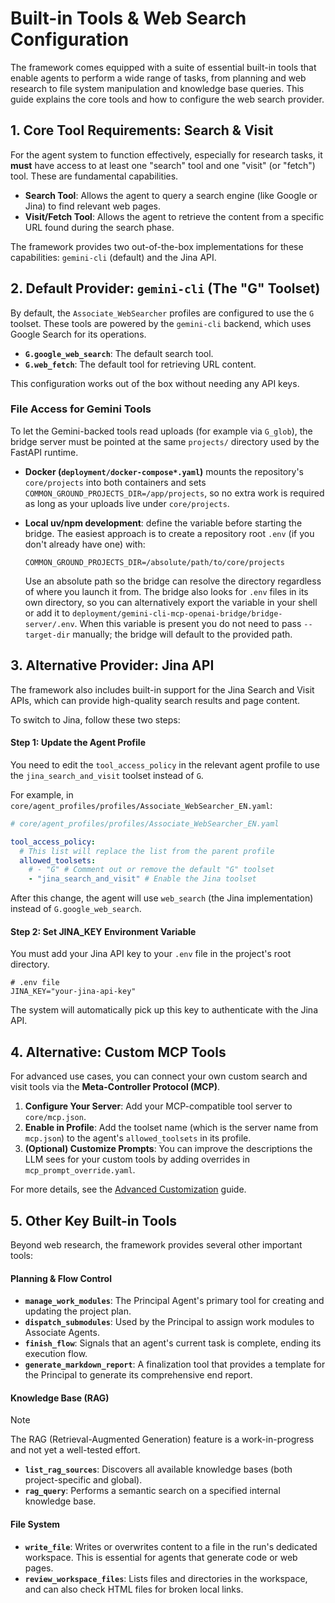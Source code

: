 # Built-in Tools & Web Search Configuration

The framework comes equipped with a suite of essential built-in tools that enable agents to perform a wide range of tasks, from planning and web research to file system manipulation and knowledge base queries. This guide explains the core tools and how to configure the web search provider.

## 1. Core Tool Requirements: Search & Visit

For the agent system to function effectively, especially for research tasks, it **must** have access to at least one "search" tool and one "visit" (or "fetch") tool. These are fundamental capabilities.

-   **Search Tool**: Allows the agent to query a search engine (like Google or Jina) to find relevant web pages.
-   **Visit/Fetch Tool**: Allows the agent to retrieve the content from a specific URL found during the search phase.

The framework provides two out-of-the-box implementations for these capabilities: `gemini-cli` (default) and the Jina API.

## 2. Default Provider: `gemini-cli` (The "G" Toolset)

By default, the `Associate_WebSearcher` profiles are configured to use the `G` toolset. These tools are powered by the `gemini-cli` backend, which uses Google Search for its operations.

-   **`G.google_web_search`**: The default search tool.
-   **`G.web_fetch`**: The default tool for retrieving URL content.

This configuration works out of the box without needing any API keys.

### File Access for Gemini Tools

To let the Gemini-backed tools read uploads (for example via `G_glob`), the bridge server must be pointed at the same `projects/` directory used by the FastAPI runtime.

- **Docker (`deployment/docker-compose*.yaml`)** mounts the repository's `core/projects` into both containers and sets `COMMON_GROUND_PROJECTS_DIR=/app/projects`, so no extra work is required as long as your uploads live under `core/projects`.
- **Local uv/npm development**: define the variable before starting the bridge. The easiest approach is to create a repository root `.env` (if you don't already have one) with:

  ```env
  COMMON_GROUND_PROJECTS_DIR=/absolute/path/to/core/projects
  ```

  Use an absolute path so the bridge can resolve the directory regardless of where you launch it from. The bridge also looks for `.env` files in its own directory, so you can alternatively export the variable in your shell or add it to `deployment/gemini-cli-mcp-openai-bridge/bridge-server/.env`. When this variable is present you do not need to pass `--target-dir` manually; the bridge will default to the provided path.

## 3. Alternative Provider: Jina API

The framework also includes built-in support for the Jina Search and Visit APIs, which can provide high-quality search results and page content.

To switch to Jina, follow these two steps:

#### Step 1: Update the Agent Profile

You need to edit the `tool_access_policy` in the relevant agent profile to use the `jina_search_and_visit` toolset instead of `G`.

For example, in `core/agent_profiles/profiles/Associate_WebSearcher_EN.yaml`:

```yaml
# core/agent_profiles/profiles/Associate_WebSearcher_EN.yaml

tool_access_policy:
  # This list will replace the list from the parent profile
  allowed_toolsets:
    # - "G" # Comment out or remove the default "G" toolset
    - "jina_search_and_visit" # Enable the Jina toolset
```

After this change, the agent will use `web_search` (the Jina implementation) instead of `G.google_web_search`.

#### Step 2: Set JINA_KEY Environment Variable

You must add your Jina API key to your `.env` file in the project's root directory.

```env
# .env file
JINA_KEY="your-jina-api-key"
```

The system will automatically pick up this key to authenticate with the Jina API.

## 4. Alternative: Custom MCP Tools

For advanced use cases, you can connect your own custom search and visit tools via the **Meta-Controller Protocol (MCP)**.

1.  **Configure Your Server**: Add your MCP-compatible tool server to `core/mcp.json`.
2.  **Enable in Profile**: Add the toolset name (which is the server name from `mcp.json`) to the agent's `allowed_toolsets` in its profile.
3.  **(Optional) Customize Prompts**: You can improve the descriptions the LLM sees for your custom tools by adding overrides in `mcp_prompt_override.yaml`.

For more details, see the [Advanced Customization](./03-advanced-customization.md) guide.

## 5. Other Key Built-in Tools

Beyond web research, the framework provides several other important tools:

#### Planning & Flow Control
-   **`manage_work_modules`**: The Principal Agent's primary tool for creating and updating the project plan.
-   **`dispatch_submodules`**: Used by the Principal to assign work modules to Associate Agents.
-   **`finish_flow`**: Signals that an agent's current task is complete, ending its execution flow.
-   **`generate_markdown_report`**: A finalization tool that provides a template for the Principal to generate its comprehensive end report.

#### Knowledge Base (RAG)

> [!NOTE]
> The RAG (Retrieval-Augmented Generation) feature is a work-in-progress and not yet a well-tested effort.

-   **`list_rag_sources`**: Discovers all available knowledge bases (both project-specific and global).
-   **`rag_query`**: Performs a semantic search on a specified internal knowledge base.

#### File System
-   **`write_file`**: Writes or overwrites content to a file in the run's dedicated workspace. This is essential for agents that generate code or web pages.
-   **`review_workspace_files`**: Lists files and directories in the workspace, and can also check HTML files for broken local links.
